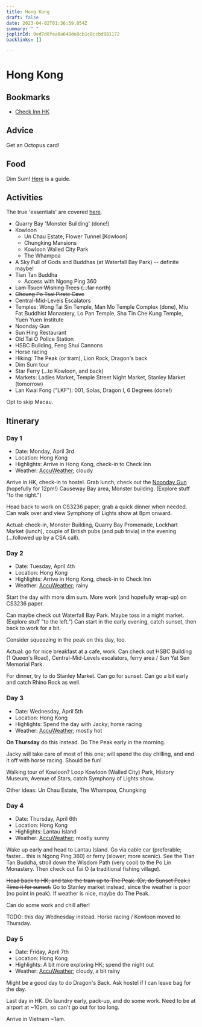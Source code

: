 ```yaml
---
title: Hong Kong
draft: false
date: 2023-04-02T01:36:59.054Z
summary: " "
joplinId: 9ed7d8fea0a648de8cb1c8ccbd981172
backlinks: []

---
```

# Hong Kong

## Bookmarks

- [Check Inn HK](https://www.checkinnhk.com)

## Advice

Get an Octopus card!

## Food

Dim Sum! [Here](https://asiasociety.org/reference/what-dim-sum-beginners-guide-south-chinas-traditional-brunch-meal) is a guide.

## Activities

The true 'essentials' are covered [here](https://www.discoverhongkong.com/eng/explore/iconic-hong-kong-experiences.html).

- Quarry Bay 'Monster Building' (done!)
- Kowloon
	- Un Chau Estate, Flower Tunnel \[Kowloon\]
	- Chungking Mansions
	- Kowloon Walled City Park
	- The Whampoa
- A Sky Full of Gods and Buddhas (at Waterfall Bay Park) -- definite maybe!
- Tian Tan Buddha
	- Access with Ngong Ping 360
- ~~Lam Tsuen Wishing Trees (...far north)~~
- ~~Cheung Po Tsai Pirate Cave~~
- Central-Mid-Levels Escalators
- Temples: Wong Tai Sin Temple, Man Mo Temple Complex (done), Miu Fat Buddhist Monastery, Lo Pan Temple, Sha Tin Che Kung Temple, Yuen Yuen Institute
- Noonday Gun
- Sun Hing Restaurant
- Old Tai O Police Station
- HSBC Building, Feng Shui Cannons
- Horse racing
- Hiking: The Peak (or tram), Lion Rock, Dragon's back
- Dim Sum tour
- Star Ferry (...to Kowloon, and back)
- Markets: Ladies Market, Temple Street Night Market, Stanley Market (tomorrow)
- Lan Kwai Fong ("LKF"): 001, Solas, Dragon I, 6 Degrees (done!)

Opt to skip Macau.

## Itinerary

### Day 1

- Date: Monday, April 3rd
- Location: Hong Kong
- Highlights: Arrive in Hong Kong, check-in to Check Inn
- Weather: [AccuWeather](https://accuweather.com/en/hk/hong-kong-island/3558176/daily-weather-forecast/3558176?day=2); cloudy

Arrive in HK, check-in to hostel. Grab lunch, check out the [Noonday Gun](https://www.atlasobscura.com/places/noonday-gun) (hopefully for 12pm!) Causeway Bay area, Monster building. (Explore stuff "to the right.")

Head back to work on CS3236 paper; grab a quick dinner when needed. Can walk over and view Symphony of Lights show at 8pm onward.

Actual: check-in, Monster Building, Quarry Bay Promenade, Lockhart Market (lunch), couple of British pubs (and pub trivia) in the evening (...followed up by a CSA call).

### Day 2

- Date: Tuesday, April 4th
- Location: Hong Kong
- Highlights: Arrive in Hong Kong, check-in to Check Inn
- Weather: [AccuWeather](https://accuweather.com/en/hk/hong-kong-island/3558176/daily-weather-forecast/3558176?day=3); rainy

Start the day with more dim sum. More work (and hopefully wrap-up) on CS3236 paper.

Can maybe check out Waterfall Bay Park. Maybe toss in a night market. (Explore stuff "to the left.") Can start in the early evening, catch sunset, then back to work for a bit.

Consider squeezing in the peak on this day, too.

Actual: go for nice breakfast at a cafe, work. Can check out HSBC Building (1 Queen's Road), Central-Mid-Levels escalators, ferry area / Sun Yat Sen Memorial Park.

For dinner, try to do Stanley Market. Can go for sunset. Can go a bit early and catch Rhino Rock as well.

### Day 3

- Date: Wednesday, April 5th
- Location: Hong Kong
- Highlights: Spend the day with Jacky; horse racing
- Weather: [AccuWeather](https://accuweather.com/en/hk/hong-kong-island/3558176/daily-weather-forecast/3558176?day=4); mostly hot

**On Thursday** do this instead. Do The Peak early in the morning.

Jacky will take care of most of this one; will spend the day chilling, and end it off with horse racing. Should be fun!

Walking tour of Kowloon? Loop Kowloon (Walled City) Park, History Museum, Avenue of Stars, catch Symphony of Lights show.

Other ideas: Un Chau Estate, The Whampoa, Chungking

### Day 4

- Date: Thursday, April 6th
- Location: Hong Kong
- Highlights: Lantau Island
- Weather: [AccuWeather](https://accuweather.com/en/hk/hong-kong-island/3558176/daily-weather-forecast/3558176?day=5); mostly sunny

Wake up early and head to Lantau Island. Go via cable car (preferable; faster... this is Ngong Ping 360) or ferry (slower; more scenic). See the Tian Tan Buddha, stroll down the Wisdom Path (very cool) to the Po Lin Monastery. Then check out Tai O (a traditional fishing village).

~~Head back to HK, and take the tram up to The Peak. (Or, do Sunset Peak.) Time it for sunset.~~ Go to Stanley market instead, since the weather is poor (no point in peak). If weather is nice, maybe do The Peak.

Can do some work and chill after!

TODO: this day Wednesday instead. Horse racing / Kowloon moved to Thursday.

### Day 5

- Date: Friday, April 7th
- Location: Hong Kong
- Highlights: A bit more exploring HK; spend the night out
- Weather: [AccuWeather](https://accuweather.com/en/hk/hong-kong-island/3558176/daily-weather-forecast/3558176?day=6); cloudy, a bit rainy

Might be a good day to do Dragon's Back. Ask hostel if I can leave bag for the day.

Last day in HK. Do laundry early, pack-up, and do some work. Need to be at airport at ~10pm, so can't go out for too long.

Arrive in Vietnam ~1am.
